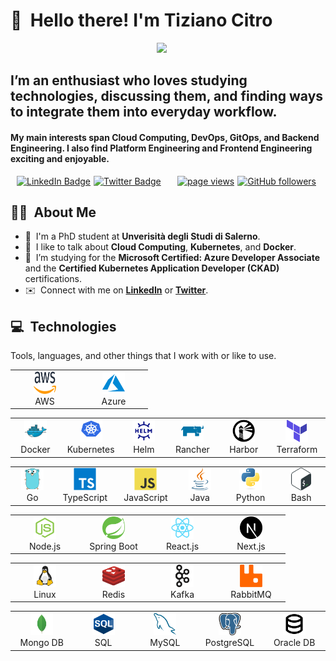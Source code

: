 # :wave: &nbsp;Hello there! I'm Tiziano Citro

<div id="header-container" align="center">
  <div id="header" style="margin-right: 20px;">
    <img src="https://media.giphy.com/media/qgQUggAC3Pfv687qPC/giphy.gif" width="250" />
  </div>

  <div>
    <h2 id="description" align="left">
      I’m an enthusiast who loves studying technologies, discussing them, and finding ways to integrate them into everyday workflow.
    </h2>
    <h4 id="interests" align="left">
      My main interests span <b>Cloud Computing</b>, <b>DevOps</b>, <b>GitOps</b>, and <b>Backend Engineering</b>. I also find <b>Platform Engineering</b> and <b>Frontend Engineering</b> exciting and enjoyable.
    </h4>
  </div>
</div>

<div id="badges" style="display: flex; justify-content: space-between; margin: 10px">
  <span align="left" style="display: flex;">
    <a href="https://www.linkedin.com/in/tizianocitro" style="margin-right: 5px;">
      <img src="https://img.shields.io/badge/LinkedIn-blue?style=for-the-badge&logo=linkedin&logoColor=white" alt="LinkedIn Badge"/>
    </a>
    <a href="https://twitter.com/tizianocitro29" style="margin-right: 5px;">
      <img src="https://img.shields.io/badge/Twitter-blue?style=for-the-badge&logo=twitter&logoColor=white" alt="Twitter Badge"/>
    </a>
  </span>

  <span id="stats" align="left" style="display: flex; align-items: center;">
    <a href="https://github.com/tizianocitro/tizianocitro" style="margin-right: 5px;">
      <img src="https://komarev.com/ghpvc/?username=tizianocitro" alt="page views" />
    </a>
    <a href="https://github.com/tizianocitro?tab=followers" style="margin-right: 5px;">
      <img alt="GitHub followers" src="https://img.shields.io/github/followers/tizianocitro?color=green&logo=github">
    </a>
  </span>
</div>

## :man_technologist: &nbsp;About Me

- :office: &nbsp;I'm a PhD student at **Unverisità degli Studi di Salerno**.
- :speech_balloon: &nbsp;I like to talk about **Cloud Computing**, **Kubernetes**, and **Docker**.
- :notebook_with_decorative_cover: &nbsp;I’m studying for the **Microsoft Certified: Azure Developer Associate** and the **Certified Kubernetes Application Developer (CKAD)** certifications.
- :envelope: &nbsp;Connect with me on **[LinkedIn]** or **[Twitter]**.

## :computer: &nbsp;Technologies

<p id="tech-paragraph">
  Tools, languages, and other things that I work with or like to use.
</p>

<table id="tech-table" cellspacing="0" cellpadding="0" style="border: none;">
  <tr style="border: none;">
    <td align="center" width="96" style="border: none;">
      <a href="#tech-paragraph">
        <img src="./img/aws.svg" width="36" height="36" alt="AWS" />
      </a>
      <br>AWS
    </td>
    <td align="center" width="96" style="border: none;">
      <a href="#tech-paragraph">
        <img src="./img/azure.svg" width="36" height="36" alt="Azure" />
      </a>
      <br>Azure
    </td>
  </tr>
</table>

<table id="tech-table" cellspacing="0" cellpadding="0" style="border: none;">
  <tr style="border: none;">
    <td align="center" width="96" style="border: none;"> 
      <a href="#tech-paragraph" >
        <img src="./img/docker.svg" width="36" height="36" alt="Docker" />
      </a>
      <br>Docker
    </td>
    <td align="center" width="96" style="border: none;">
      <a href="#tech-paragraph">
        <img src="https://raw.githubusercontent.com/cncf/artwork/master/projects/kubernetes/icon/color/kubernetes-icon-color.svg" width="36" height="36" alt="Kubernetes" />
      </a>
      <br>Kubernetes
    </td>
    <td align="center" width="96" style="border: none;">
      <a href="#tech-paragraph" >
        <img src="./img/helm.svg" width="36" height="36" alt="Helm" />
      </a>
      <br>Helm
    </td>
    <td align="center" width="96" style="border: none;">
      <a href="#tech-paragraph" >
        <img src="./img/rancher.svg" width="36" height="36" alt="Rancher" />
      </a>
      <br>Rancher
    </td>
    <td align="center" width="96" style="border: none;">
      <a href="#tech-paragraph" >
        <img src="./img/harbor.svg" width="36" height="36" alt="Harbor" />
      </a>
      <br>Harbor
    </td>
    <td align="center" width="96" style="border: none;">
      <a href="#tech-paragraph" >
        <img src="./img/terraform.svg" width="36" height="36" alt="Terraform" />
      </a>
      <br>Terraform
    </td>
  </tr>
</table>

<table id="tech-table" cellspacing="0" cellpadding="0" style="border: none;">
  <tr style="border: none;">
    <td align="center" width="96" style="border: none;">
      <a href="#tech-paragraph">
        <img src="./img/go.svg" width="36" height="36" alt="Golang" />
      </a>
      <br>Go
    </td>
    <td align="center" width="96" style="border: none;">
      <a href="#tech-paragraph">
        <img src="./img/typescript.svg" width="36" height="36" alt="TypeScript" />
      </a>
      <br>TypeScript
    </td>
    <td align="center" width="96" style="border: none;">
      <a href="#tech-paragraph">
        <img src="./img/javascript.svg" width="36" height="36" alt="JavaScript" />
      </a>
      <br>JavaScript
    </td>
    <td align="center" width="96" style="border: none;">
      <a href="#tech-paragraph">
        <img src="./img/java.svg" width="36" height="36" alt="Java" />
      </a>
      <br>Java
    </td>
    <td align="center" width="96" style="border: none;">
      <a href="#tech-paragraph">
        <img src="./img/python.svg" width="36" height="36" alt="Python" />
      </a>
      <br>Python
    </td>
    <td align="center" width="96" style="border: none;">
      <a href="#tech-paragraph">
        <img src="./img/bash.svg" width="36" height="36" alt="Bash" />
      </a>
      <br>Bash
    </td>
  </tr>
</table>

<table id="tech-table" cellspacing="0" cellpadding="0" style="border: none;">
  <tr style="border: none;">
    <td align="center" width="96" style="border: none;">
      <a href="#tech-paragraph">
        <img src="./img/nodejs.svg" width="36" height="36" alt="Node.js" />
      </a>
      <br>Node.js
    </td>
    <td align="center" width="96" style="border: none;">
      <a href="#tech-paragraph">
        <img src="./img/springio.svg" width="36" height="36" alt="Spring Boot" />
      </a>
      <br>Spring Boot
    </td>
    <td align="center" width="96" style="border: none;">
      <a href="#tech-paragraph">
        <img src="./img/react.svg" width="36" height="36" alt="React.js" />
      </a>
      <br>React.js
    </td>
    <td align="center" width="96" style="border: none;">
      <a href="#tech-paragraph">
        <img src="./img/next.svg" width="36" height="36" alt="Next.js" />
      </a>
      <br>Next.js
    </td>
  </tr>
</table>

<table id="tech-table" cellspacing="0" cellpadding="0" style="border: none;">
  <tr style="border: none;">
    <td align="center" width="96" style="border: none;">
      <a href="#tech-paragraph">
        <img src="./img/linux.svg" width="36" height="36" alt="Linux" />
      </a>
      <br>Linux
    </td>
    <td align="center" width="96" style="border: none;">
      <a href="#tech-paragraph">
        <img src="./img/redis.svg" width="36" height="36" alt="Redis" />
      </a>
      <br>Redis
    </td>
    <td align="center" width="96" style="border: none;">
      <a href="#tech-paragraph">
        <img src="./img/kafka.svg" width="36" height="36" alt="Apache Kafka" />
      </a>
      <br>Kafka
    </td>
    <td align="center" width="96" style="border: none;">
      <a href="#tech-paragraph">
        <img src="./img/rabbitmq.svg" width="36" height="36" alt="Apache Kafka" />
      </a>
      <br>RabbitMQ
    </td>
  </tr>
</table>

<table id="tech-table" cellspacing="0" cellpadding="0" style="border: none;">
  <tr style="border: none;">
    <td align="center" width="96" style="border: none;"> 
      <a href="#tech-paragraph" >
        <img src="./img/mongodb.svg" width="36" height="36" alt="Mongo DB" />
      </a>
      <br>Mongo DB
    </td>
    <td align="center" width="96" style="border: none;"> 
      <a href="#tech-paragraph" >
        <img src="./img/sql.svg" width="36" height="36" alt="SQL" />
      </a>
      <br>SQL
    </td>
    <td align="center" width="96" style="border: none;"> 
      <a href="#tech-paragraph" >
        <img src="./img/mysql.svg" width="36" height="36" alt="MySQL" />
      </a>
      <br>MySQL
    </td>
    <td align="center" width="96" style="border: none;"> 
      <a href="#tech-paragraph" >
        <img src="./img/postgresql.svg" width="36" height="36" alt="PostgreSQL" />
      </a>
      <br>PostgreSQL
    </td>
    <td align="center" width="96" style="border: none;"> 
      <a href="#tech-paragraph" >
        <img src="./img/oracledb.svg" width="36" height="36" alt="Oracle DB" />
      </a>
      <br>Oracle DB
    </td>
  </tr>
</table>

<!-- links -->

[linkedin]: https://www.linkedin.com/in/tizianocitro "Tiziano Citro LinkedIn"
[twitter]: https://twitter.com/tizianocitro29 "Tiziano Citro Twitter"

